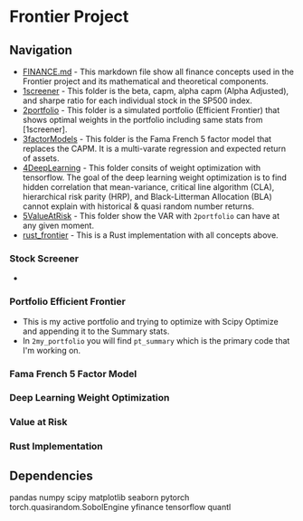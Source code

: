 # Frontier Project

## Navigation
- [FINANCE.md](FINANCE.md) - This markdown file show all finance concepts used in the Frontier project and its mathematical and theoretical components. 
- [1screener](#Stock-Screener) - This folder is the beta, capm, alpha capm (Alpha Adjusted), and sharpe ratio for each individual stock in the SP500 index. 
- [2portfolio](#Portfolio-Efficient-Frontier) - This folder is a simulated portfolio (Efficient Frontier) that shows optimal weights in the portfolio including same stats from [1screener]. 
- [3factorModels](#Fama-French-5-Factor-Model) - This folder is the Fama French 5 factor model that replaces the CAPM. It is a multi-varate regression and expected return of assets.
- [4DeepLearning](#deep-learning-weight-optimization) - This folder consits of weight optimization with tensorflow. The goal of the deep learning weight optimization is to find
hidden correlation that mean-variance, critical line algorithm (CLA), hierarchical risk parity (HRP), and Black-Litterman Allocation (BLA) cannot explain with historical & quasi random number returns.
- [5ValueAtRisk](#value-at-risk) - This folder show the VAR with ```2portfolio``` can have at any given moment. 
- [rust_frontier](#rust-implementation) - This is a Rust implementation with all concepts above. 


### Stock Screener 
- 


### Portfolio Efficient Frontier
- This is my active portfolio and trying to optimize with Scipy Optimize and appending it to the Summary stats. 
- In ```2my_portfolio``` you will find ```pt_summary``` which is the primary code that I'm working on. 


### Fama French 5 Factor Model 


### Deep Learning Weight Optimization

### Value at Risk

### Rust Implementation




## Dependencies
pandas
numpy
scipy
matplotlib
seaborn
pytorch torch.quasirandom.SobolEngine
yfinance
tensorflow
quantl



